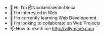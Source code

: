 - 👋 Hi, I’m @NicolaeValentinDinca
- 👀 I’m interested in Web
- 🌱 I’m currently learning Web Developemnt
- 💞️ I’m looking to collaborate on Web Projects
- 📫 How to reach me http://villymane.com

<!---
NicolaeValentinDinca/NicolaeValentinDinca is a ✨ special ✨ repository because its `README.md` (this file) appears on your GitHub profile.
You can click the Preview link to take a look at your changes.
--->

